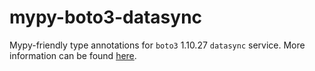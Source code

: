 # mypy-boto3-datasync

Mypy-friendly type annotations for `boto3` 1.10.27 `datasync` service.
More information can be found [here](https://github.com/vemel/mypy_boto3).

